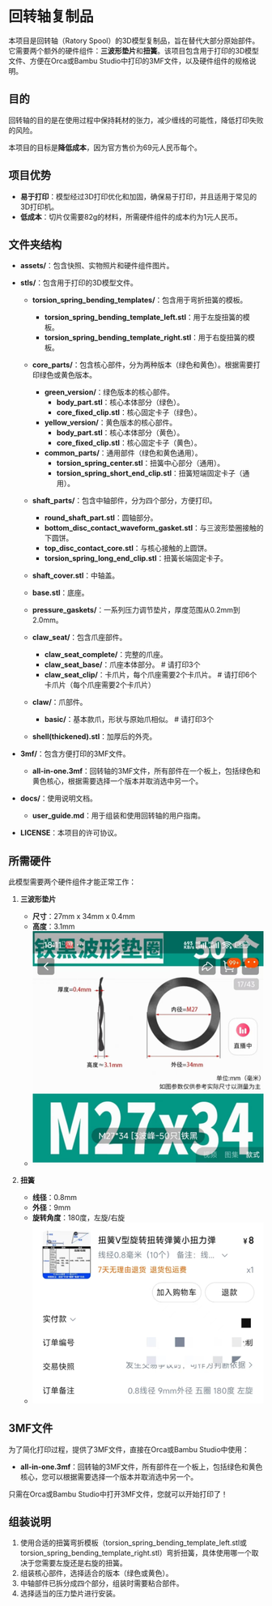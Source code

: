 # 回转轴复制品

本项目是回转轴（Ratory Spool）的3D模型复制品，旨在替代大部分原始部件。它需要两个额外的硬件组件：**三波形垫片**和**扭簧**。该项目包含用于打印的3D模型文件、方便在Orca或Bambu Studio中打印的3MF文件，以及硬件组件的规格说明。

## 目的

回转轴的目的是在使用过程中保持耗材的张力，减少缠线的可能性，降低打印失败的风险。

本项目的目标是**降低成本**，因为官方售价为69元人民币每个。

## 项目优势

- **易于打印**：模型经过3D打印优化和加固，确保易于打印，并且适用于常见的3D打印机。
- **低成本**：切片仅需要82g的材料，所需硬件组件的成本约为1元人民币。

## 文件夹结构

- **assets/**：包含快照、实物照片和硬件组件图片。

- **stls/**：包含用于打印的3D模型文件。

  - **torsion_spring_bending_templates/**：包含用于弯折扭簧的模板。
    - **torsion_spring_bending_template_left.stl**：用于左旋扭簧的模板。
    - **torsion_spring_bending_template_right.stl**：用于右旋扭簧的模板。

  - **core_parts/**：包含核心部件，分为两种版本（绿色和黄色）。根据需要打印绿色或黄色版本。
    - **green_version/**：绿色版本的核心部件。
      - **body_part.stl**：核心本体部分（绿色）。
      - **core_fixed_clip.stl**：核心固定卡子（绿色）。
    - **yellow_version/**：黄色版本的核心部件。
      - **body_part.stl**：核心本体部分（黄色）。
      - **core_fixed_clip.stl**：核心固定卡子（黄色）。
    - **common_parts/**：通用部件（绿色和黄色通用）。
      - **torsion_spring_center.stl**：扭簧中心部分（通用）。
      - **torsion_spring_short_end_clip.stl**：扭簧短端固定卡子（通用）。

  - **shaft_parts/**：包含中轴部件，分为四个部分，方便打印。
    - **round_shaft_part.stl**：圆轴部分。
    - **bottom_disc_contact_waveform_gasket.stl**：与三波形垫圈接触的下圆饼。
    - **top_disc_contact_core.stl**：与核心接触的上圆饼。
    - **torsion_spring_long_end_clip.stl**：扭簧长端固定卡子。

  - **shaft_cover.stl**：中轴盖。
  - **base.stl**：底座。
  - **pressure_gaskets/**：一系列压力调节垫片，厚度范围从0.2mm到2.0mm。
  - **claw_seat/**：包含爪座部件。
    - **claw_seat_complete/**：完整的爪座。
    - **claw_seat_base/**：爪座本体部分。 # 请打印3个
    - **claw_seat_clip/**：卡爪片，每个爪座需要2个卡爪片。 # 请打印6个卡爪片（每个爪座需要2个卡爪片）
  - **claw/**：爪部件。
    - **basic/**：基本款爪，形状与原始爪相似。 # 请打印3个
  - **shell(thickened).stl**：加厚后的外壳。

- **3mf/**：包含方便打印的3MF文件。

  - **all-in-one.3mf**：回转轴的3MF文件，所有部件在一个板上，包括绿色和黄色核心，根据需要选择一个版本并取消选中另一个。

- **docs/**：使用说明文档。

  - **user_guide.md**：用于组装和使用回转轴的用户指南。

- **LICENSE**：本项目的许可协议。

## 所需硬件

此模型需要两个硬件组件才能正常工作：

1. **三波形垫片**  
   - **尺寸**：27mm x 34mm x 0.4mm  
   - **高度**：3.1mm  
   - ![三波形垫片](./assets/waveform_gasket.jpg)

2. **扭簧**  
   - **线径**：0.8mm  
   - **外径**：9mm  
   - **旋转角度**：180度，左旋/右旋  
   - ![扭簧](./assets/torsion_spring.jpg)

## 3MF文件

为了简化打印过程，提供了3MF文件，直接在Orca或Bambu Studio中使用：

- **all-in-one.3mf**：回转轴的3MF文件，所有部件在一个板上，包括绿色和黄色核心，您可以根据需要选择一个版本并取消选中另一个。

只需在Orca或Bambu Studio中打开3MF文件，您就可以开始打印了！

## 组装说明

1. 使用合适的扭簧弯折模板（torsion_spring_bending_template_left.stl或torsion_spring_bending_template_right.stl）弯折扭簧，具体使用哪一个取决于您需要左旋还是右旋的扭簧。
2. 组装核心部件，选择适合的版本（绿色或黄色）。
3. 中轴部件已拆分成四个部分，组装时需要粘合部件。
4. 选择适当的压力垫片进行安装。


